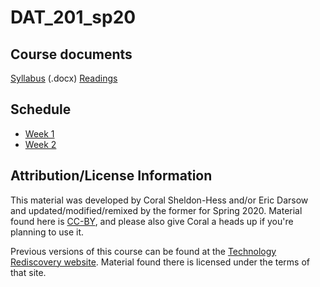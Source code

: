 # DAT_201_sp20

## Course documents

[Syllabus](./files/DAT-201_Course_Outline_2020_Spring.docx) (.docx)
[Readings](readings.md)

## Schedule

* [Week 1](./week01)
* [Week 2](./week02)



## Attribution/License Information

This material was developed by Coral Sheldon-Hess and/or Eric Darsow and updated/modified/remixed by the former for Spring 2020. Material found here is [CC-BY](https://creativecommons.org/licenses/by/3.0/us/), and please also give Coral a heads up if you're planning to use it. 

Previous versions of this course can be found at the [Technology Rediscovery website](https://technologyrediscovery.net/). Material found there is licensed under the terms of that site. 
